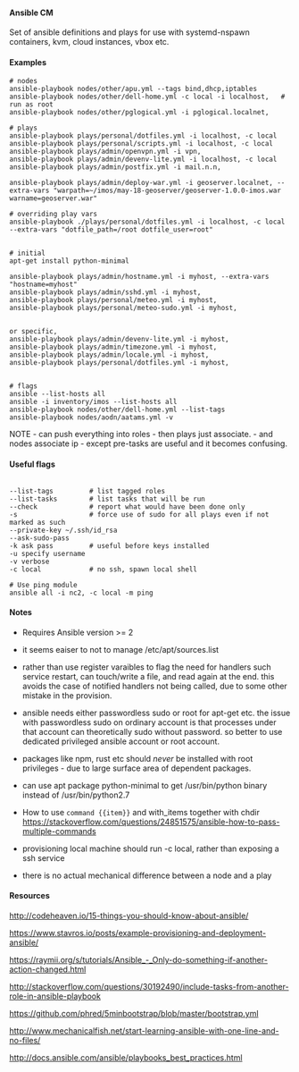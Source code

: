 
#### Ansible CM

Set of ansible definitions and plays for use with systemd-nspawn containers, kvm, cloud instances, vbox etc.


#### Examples

```
# nodes
ansible-playbook nodes/other/apu.yml --tags bind,dhcp,iptables
ansible-playbook nodes/other/dell-home.yml -c local -i localhost,   # run as root
ansible-playbook nodes/other/pglogical.yml -i pglogical.localnet,

# plays
ansible-playbook plays/personal/dotfiles.yml -i localhost, -c local
ansible-playbook plays/personal/scripts.yml -i localhost, -c local 
ansible-playbook plays/admin/openvpn.yml -i vpn,
ansible-playbook plays/admin/devenv-lite.yml -i localhost, -c local
ansible-playbook plays/admin/postfix.yml -i mail.n.n,

ansible-playbook plays/admin/deploy-war.yml -i geoserver.localnet, --extra-vars "warpath=~/imos/may-18-geoserver/geoserver-1.0.0-imos.war warname=geoserver.war"

# overriding play vars
ansible-playbook ./plays/personal/dotfiles.yml -i localhost, -c local --extra-vars "dotfile_path=/root dotfile_user=root"


# initial
apt-get install python-minimal

ansible-playbook plays/admin/hostname.yml -i myhost, --extra-vars "hostname=myhost"
ansible-playbook plays/admin/sshd.yml -i myhost,
ansible-playbook plays/personal/meteo.yml -i myhost,
ansible-playbook plays/personal/meteo-sudo.yml -i myhost,


or specific,
ansible-playbook plays/admin/devenv-lite.yml -i myhost,
ansible-playbook plays/admin/timezone.yml -i myhost,
ansible-playbook plays/admin/locale.yml -i myhost,
ansible-playbook plays/personal/dotfiles.yml -i myhost,


# flags 
ansible --list-hosts all
ansible -i inventory/imos --list-hosts all
ansible-playbook nodes/other/dell-home.yml --list-tags
ansible-playbook nodes/aodn/aatams.yml -v

```

NOTE - can push everything into roles
      - then plays just associate. 
      - and nodes associate ip - except pre-tasks are useful and it becomes confusing.


#### Useful flags
```

--list-tags         # list tagged roles
--list-tasks        # list tasks that will be run
--check             # report what would have been done only
-s                  # force use of sudo for all plays even if not marked as such
--private-key ~/.ssh/id_rsa
--ask-sudo-pass
-k ask pass         # useful before keys installed
-u specify username
-v verbose
-c local            # no ssh, spawn local shell

# Use ping module
ansible all -i nc2, -c local -m ping
```

#### Notes

-  Requires Ansible version >= 2

- it seems eaiser to not to manage /etc/apt/sources.list 

- rather than use register varaibles to flag the need for handlers such service restart, can touch/write a file, and read again at the end. this avoids the case of notified handlers not being called, due to some other mistake in the provision.

- ansible needs either passwordless sudo or root for apt-get etc. the issue with passwordless sudo on ordinary account is that processes under that account can theoretically sudo without password. so better to use dedicated privileged ansible account or root account.

- packages like npm, rust etc should *never* be installed with root privileges - due to large surface area of dependent packages.

- can use apt package python-minimal to get /usr/bin/python binary instead of /usr/bin/python2.7

- How to use `command {{item}}` and with_items together with chdir https://stackoverflow.com/questions/24851575/ansible-how-to-pass-multiple-commands

- provisioning local machine should run -c local, rather than exposing a ssh service

- there is no actual mechanical difference between a node and a play


#### Resources

http://codeheaven.io/15-things-you-should-know-about-ansible/

https://www.stavros.io/posts/example-provisioning-and-deployment-ansible/

https://raymii.org/s/tutorials/Ansible_-_Only-do-something-if-another-action-changed.html

http://stackoverflow.com/questions/30192490/include-tasks-from-another-role-in-ansible-playbook

https://github.com/phred/5minbootstrap/blob/master/bootstrap.yml

http://www.mechanicalfish.net/start-learning-ansible-with-one-line-and-no-files/

http://docs.ansible.com/ansible/playbooks_best_practices.html




